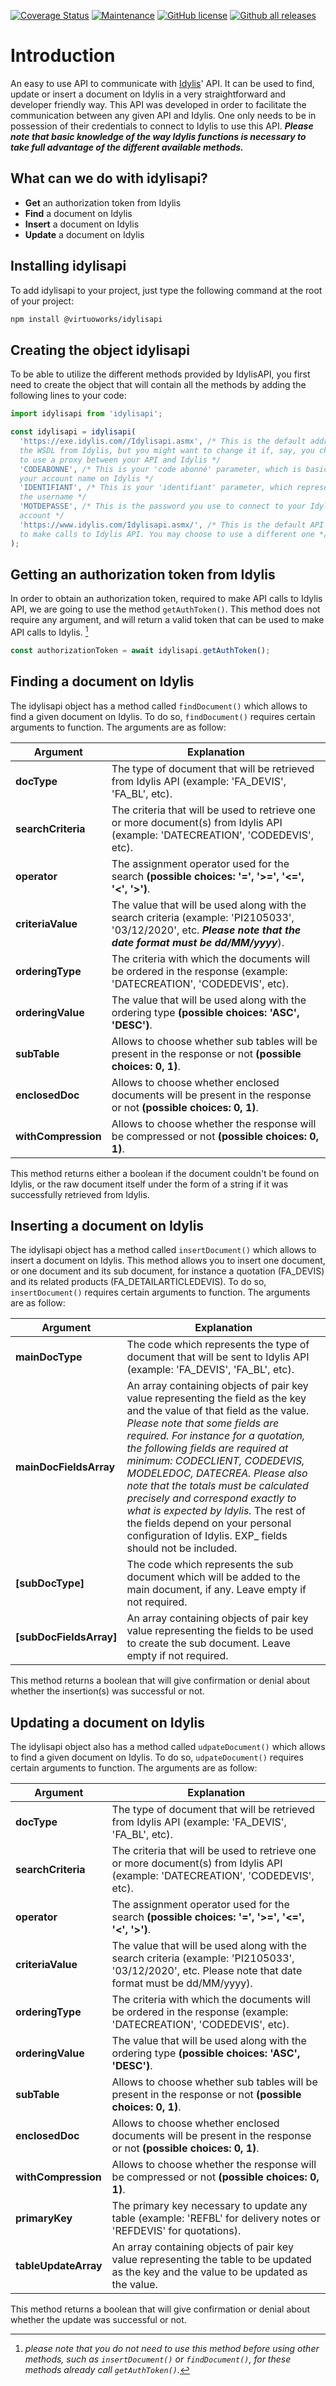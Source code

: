 [![Coverage Status](https://coveralls.io/repos/github/VirtuoWorks/Node/idylisapi/badge.svg?branch=main)](https://coveralls.io/github/VirtuoWorks/Node/idylisapi?branch=main)
[![Maintenance](https://img.shields.io/badge/Maintained%3F-yes-green.svg)](https://GitHub.com/Naereen/StrapDown.js/graphs/commit-activity)
[![GitHub license](https://img.shields.io/github/license/Naereen/StrapDown.js.svg)](https://github.com/Naereen/StrapDown.js/blob/master/LICENSE)
[![Github all releases](https://img.shields.io/github/downloads/Naereen/StrapDown.js/total.svg)](https://GitHub.com/Naereen/StrapDown.js/releases/)

# Introduction
An easy to use API to communicate with [Idylis](https://www.idylis.com/index)' API.
It can be used to find, update or insert a document on Idylis in a very straightforward and developer friendly way.
This API was developed in order to facilitate the communication between any given API and Idylis. 
One only needs to be in possession of their credentials to connect to Idylis to use this API.
_**Please note that basic knowledge of the way Idylis functions is necessary to take full advantage of the different available methods.**_

## What can we do with idylisapi?

- **Get** an authorization token from Idylis
- **Find** a document on Idylis
- **Insert** a document on Idylis
- **Update** a document on Idylis

## Installing idylisapi

To add idylisapi to your project, just type the following command at the root of your project:

```bash
npm install @virtuoworks/idylisapi
```

## Creating the object idylisapi

To be able to utilize the different methods provided by IdylisAPI, you first need to create the object that will contain all the methods by adding the following lines to your code:

```javascript
import idylisapi from 'idylisapi';

const idylisapi = idylisapi(
  'https://exe.idylis.com//Idylisapi.asmx', /* This is the default address to get
  the WSDL from Idylis, but you might want to change it if, say, you choose
  to use a proxy between your API and Idylis */
  'CODEABONNE', /* This is your 'code abonné' parameter, which is basically
  your account name on Idylis */
  'IDENTIFIANT', /* This is your 'identifiant' parameter, which represents
  the username */
  'MOTDEPASSE', /* This is the password you use to connect to your Idylis
  account */
  'https://www.idylis.com/Idylisapi.asmx/', /* This is the default API end point
  to make calls to Idylis API. You may choose to use a different one */
);
```

## Getting an authorization token from Idylis

In order to obtain an authorization token, required to make API calls to Idylis API, we are going to use the method ```getAuthToken()```. This method does not require any argument, and will return a valid token that can be used to make API calls to Idylis. [^1]

```javascript
const authorizationToken = await idylisapi.getAuthToken();
```

[^1]: *please note that you do not need to use this method before using other methods, such as ```insertDocument()``` or ```findDocument()```, for these methods already call ```getAuthToken()```.*

## Finding a document on Idylis

The idylisapi object has a method called ```findDocument()``` which allows to find a given document on Idylis. To do so, ```findDocument()``` requires certain arguments to function. The arguments are as follow:

| Argument | Explanation |
| -------- | ----------- |
| **docType** | The type of document that will be retrieved from Idylis API (example: 'FA_DEVIS', 'FA_BL', etc). |
| **searchCriteria** | The criteria that will be used to retrieve one or more document(s) from Idylis API (example: 'DATECREATION', 'CODEDEVIS', etc). |
| **operator** | The assignment operator used for the search **(possible choices: '=', '>=', '<=', '<', '>')**. |
| **criteriaValue** | The value that will be used along with the search criteria (example: 'PI2105033', '03/12/2020', etc. _**Please note that the date format must be dd/MM/yyyy**_). |
| **orderingType** | The criteria with which the documents will be ordered in the response (example: 'DATECREATION', 'CODEDEVIS', etc). |
| **orderingValue** | The value that will be used along with the ordering type **(possible choices: 'ASC', 'DESC')**. |
| **subTable** | Allows to choose whether sub tables will be present in the response or not **(possible choices: 0, 1)**. |
| **enclosedDoc** | Allows to choose whether enclosed documents will be present in the response or not **(possible choices: 0, 1)**. |
| **withCompression** | Allows to choose whether the response will be compressed or not **(possible choices: 0, 1)**. |

This method returns either a boolean if the document couldn't be found on Idylis, or the raw document itself under the form of a string if it was successfully retrieved from Idylis.

## Inserting a document on Idylis

The idylisapi object has a method called ```insertDocument()``` which allows to insert a document on Idylis. This method allows you to insert one document, or one document and its sub document, for instance a quotation (FA_DEVIS) and its related products (FA_DETAILARTICLEDEVIS).
To do so, ```insertDocument()``` requires certain arguments to function. The arguments are as follow:

| Argument | Explanation |
| -------- | ----------- |
| **mainDocType** | The code which represents the type of document that will be sent to Idylis API (example: 'FA_DEVIS', 'FA_BL', etc). |
| **mainDocFieldsArray** | An array containing objects of pair key value representing the field as the key and the value of that field as the value. _Please note that some fields are required. For instance for a quotation, the following fields are required at minimum: CODECLIENT, CODEDEVIS, MODELEDOC, DATECREA. Please also note that the totals must be calculated precisely and correspond exactly to what is expected by Idylis._ The rest of the fields depend on your personal configuration of Idylis. EXP_ fields should not be included. |
| **[subDocType]** | The code which represents the sub document which will be added to the main document, if any. Leave empty if not required. |
| **[subDocFieldsArray]** | An array containing objects of pair key value representing the fields to be used to create the sub document. Leave empty if not required. |

This method returns a boolean that will give confirmation or denial about whether the insertion(s) was successful or not.

## Updating a document on Idylis

The idylisapi object also has a method called ```udpateDocument()``` which allows to find a given document on Idylis. To do so, ```udpateDocument()``` requires certain arguments to function. The arguments are as follow:

| Argument | Explanation |
| -------- | ----------- |
| **docType** | The type of document that will be retrieved from Idylis API (example: 'FA_DEVIS', 'FA_BL', etc). |
| **searchCriteria** | The criteria that will be used to retrieve one or more document(s) from Idylis API (example: 'DATECREATION', 'CODEDEVIS', etc). |
| **operator** | The assignment operator used for the search **(possible choices: '=', '>=', '<=', '<', '>')**. |
| **criteriaValue** | The value that will be used along with the search criteria (example: 'PI2105033', '03/12/2020', etc. Please note that date format must be dd/MM/yyyy). |
| **orderingType** | The criteria with which the documents will be ordered in the response (example: 'DATECREATION', 'CODEDEVIS', etc). |
| **orderingValue** | The value that will be used along with the ordering type **(possible choices: 'ASC', 'DESC')**. |
| **subTable** | Allows to choose whether sub tables will be present in the response or not **(possible choices: 0, 1)**. |
| **enclosedDoc** | Allows to choose whether enclosed documents will be present in the response or not **(possible choices: 0, 1)**. |
| **withCompression** | Allows to choose whether the response will be compressed or not **(possible choices: 0, 1)**. |
| **primaryKey** | The primary key necessary to update any table (example: 'REFBL' for delivery notes or 'REFDEVIS' for quotations). |
| **tableUpdateArray** | An array containing objects of pair key value representing the table to be updated as the key and the value to be updated as the value. |

This method returns a boolean that will give confirmation or denial about whether the update was successful or not.